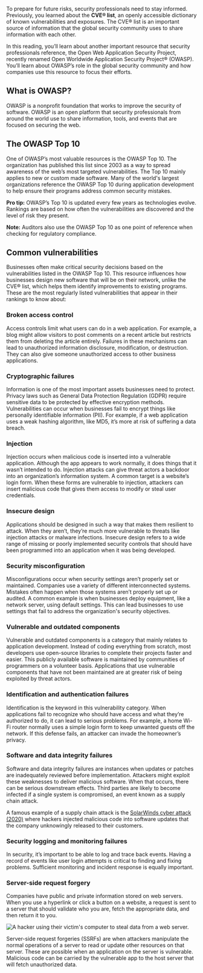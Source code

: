 To prepare for future risks, security professionals need to stay informed. Previously, you learned about the **CVE® list**, an openly accessible dictionary of known vulnerabilities and exposures. The CVE® list is an important source of information that the global security community uses to share information with each other.

In this reading, you’ll learn about another important resource that security professionals reference, the Open Web Application Security Project, recently renamed Open Worldwide Application Security Project® (OWASP). You’ll learn about OWASP’s role in the global security community and how companies use this resource to focus their efforts.

## What is OWASP?

OWASP is a nonprofit foundation that works to improve the security of software. OWASP is an open platform that security professionals from around the world use to share information, tools, and events that are focused on securing the web.

## The OWASP Top 10

One of OWASP’s most valuable resources is the OWASP Top 10. The organization has published this list since 2003 as a way to spread awareness of the web’s most targeted vulnerabilities. The Top 10 mainly applies to new or custom made software. Many of the world's largest organizations reference the OWASP Top 10 during application development to help ensure their programs address common security mistakes.

**Pro tip:** OWASP’s Top 10 is updated every few years as technologies evolve. Rankings are based on how often the vulnerabilities are discovered and the level of risk they present.

**Note:** Auditors also use the OWASP Top 10 as one point of reference when checking for regulatory compliance.

## Common vulnerabilities

Businesses often make critical security decisions based on the vulnerabilities listed in the OWASP Top 10. This resource influences how businesses design new software that will be on their network, unlike the CVE® list, which helps them identify improvements to existing programs. These are the most regularly listed vulnerabilities that appear in their rankings to know about:

### **Broken access control**

Access controls limit what users can do in a web application. For example, a blog might allow visitors to post comments on a recent article but restricts them from deleting the article entirely. Failures in these mechanisms can lead to unauthorized information disclosure, modification, or destruction. They can also give someone unauthorized access to other business applications.

### **Cryptographic failures**

Information is one of the most important assets businesses need to protect. Privacy laws such as General Data Protection Regulation (GDPR) require sensitive data to be protected by effective encryption methods. Vulnerabilities can occur when businesses fail to encrypt things like personally identifiable information (PII). For example, if a web application uses a weak hashing algorithm, like MD5, it’s more at risk of suffering a data breach.

### **Injection**

Injection occurs when malicious code is inserted into a vulnerable application. Although the app appears to work normally, it does things that it wasn’t intended to do. Injection attacks can give threat actors a backdoor into an organization’s information system. A common target is a website’s login form. When these forms are vulnerable to injection, attackers can insert malicious code that gives them access to modify or steal user credentials.

### **Insecure design**

Applications should be designed in such a way that makes them resilient to attack. When they aren’t, they’re much more vulnerable to threats like injection attacks or malware infections. Insecure design refers to a wide range of missing or poorly implemented security controls that should have been programmed into an application when it was being developed.

### **Security misconfiguration**

Misconfigurations occur when security settings aren’t properly set or maintained. Companies use a variety of different interconnected systems. Mistakes often happen when those systems aren’t properly set up or audited. A common example is when businesses deploy equipment, like a network server, using default settings. This can lead businesses to use settings that fail to address the organization's security objectives.

### **Vulnerable and outdated components**

Vulnerable and outdated components is a category that mainly relates to application development. Instead of coding everything from scratch, most developers use open-source libraries to complete their projects faster and easier. This publicly available software is maintained by communities of programmers on a volunteer basis. Applications that use vulnerable components that have not been maintained are at greater risk of being exploited by threat actors.

### **Identification and authentication failures**

Identification is the keyword in this vulnerability category. When applications fail to recognize who should have access and what they’re authorized to do, it can lead to serious problems. For example, a home Wi-Fi router normally uses a simple login form to keep unwanted guests off the network. If this defense fails, an attacker can invade the homeowner’s privacy.

### **Software and data integrity failures**

Software and data integrity failures are instances when updates or patches are inadequately reviewed before implementation. Attackers might exploit these weaknesses to deliver malicious software. When that occurs, there can be serious downstream effects. Third parties are likely to become infected if a single system is compromised, an event known as a supply chain attack.

A famous example of a supply chain attack is the [SolarWinds cyber attack (2020)](https://www.gao.gov/blog/solarwinds-cyberattack-demands-significant-federal-and-private-sector-response-infographic) where hackers injected malicious code into software updates that the company unknowingly released to their customers.

### **Security logging and monitoring failures**

In security, it’s important to be able to log and trace back events. Having a record of events like user login attempts is critical to finding and fixing problems. Sufficient monitoring and incident response is equally important.

### **Server-side request forgery**

Companies have public and private information stored on web servers. When you use a hyperlink or click a button on a website, a request is sent to a server that should validate who you are, fetch the appropriate data, and then return it to you.

![A hacker using their victim's computer to steal data from a web server.](https://d3c33hcgiwev3.cloudfront.net/imageAssetProxy.v1/DT6Hkom1RcugsbS_BFgoLw_7e1de97a7fdc4e00b7c9b14a0ad5fcf1_Pfjezx6XbwJ_TAJbWmCtLMpwLX4YD2xP4Se2IJeQF4uTD6BtqNXlcpObbGHeJuzWlxr5A3WqWQzZ2K6E6kFLsX3JiI0bxbFtWFjNUCxZTgs7ftpEgVEcI87zvBxN2flvGXs37nW_RJF0QVLY7798FCXB9pAH_uUI3zYLbXOiOpGcdhti00aMTwl7xbMFpg?expiry=1689984000000&hmac=rEP90CJYrLOp079hmcql8KXdPciSeB0HjlgBUR029Kk)

Server-side request forgeries (SSRFs) are when attackers manipulate the normal operations of a server to read or update other resources on that server. These are possible when an application on the server is vulnerable. Malicious code can be carried by the vulnerable app to the host server that will fetch unauthorized data.